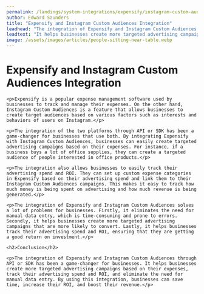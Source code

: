 ```yaml
---
permalink: /landings/system-integrations/expensify/instagram-custom-audiences
author: Edward Saunders
title: "Expensify and Instagram Custom Audiences Integration"
leadhead: "The integration of Expensify and Instagram Custom Audiences through API or SDK has been a game-changer for businesses"
leadtext: "It helps businesses create more targeted advertising campaigns based on their expenses, track their advertising spend and ROI, and eliminate the need for manual data entry. By using this integration, businesses can save time, increase their ROI, and boost their revenue."
image: /assets/images/articles/people-sitting-near-table.webp
---
```

<div class="arttext">    <h1>Expensify and Instagram Custom Audiences Integration</h1>
    
    <p>Expensify is a popular expense management software used by businesses to track and manage their expenses. On the other hand, Instagram Custom Audiences is a feature that allows businesses to create target audiences based on various factors such as interests and behaviors of users on Instagram.</p>

    <p>The integration of the two platforms through API or SDK has been a game-changer for businesses that use both. By integrating Expensify with Instagram Custom Audiences, businesses can easily create targeted advertising campaigns based on their expenses. For instance, if a business buys a lot of office supplies, they can create a targeted audience of people interested in office products.</p>

    <p>The integration also allows businesses to easily track their advertising spend and ROI. They can set up custom expense categories in Expensify based on their advertising spend and link them to their Instagram Custom Audiences campaigns. This makes it easy to track how much money is being spent on advertising and how much revenue is being generated.</p>

    <p>The integration of Expensify and Instagram Custom Audiences solves a lot of problems for businesses. Firstly, it eliminates the need for manual data entry, which is time-consuming and prone to errors. Secondly, it helps businesses create more targeted advertising campaigns that are more likely to convert. Lastly, it helps businesses track their advertising spend and ROI, ensuring that they are getting a good return on investment.</p>

    <h2>Conclusion</h2>

    <p>The integration of Expensify and Instagram Custom Audiences through API or SDK has been a game-changer for businesses. It helps businesses create more targeted advertising campaigns based on their expenses, track their advertising spend and ROI, and eliminate the need for manual data entry. By using this integration, businesses can save time, increase their ROI, and boost their revenue.</p>
</div>